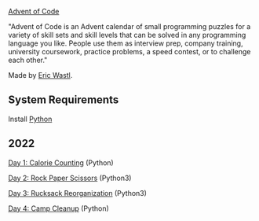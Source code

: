 [Advent of Code](https://adventofcode.com/)

"Advent of Code is an Advent calendar of small programming puzzles for a variety of skill sets and skill levels that can be solved in any programming language you like. People use them as interview prep, company training, university coursework, practice problems, a speed contest, or to challenge each other."

Made by [Eric Wastl](http://was.tl/).

## System Requirements

Install [Python](https://www.python.org/)

## 2022

[Day 1: Calorie Counting](2022/1/README.md) (Python)

[Day 2: Rock Paper Scissors](2022/2/README.md) (Python3)

[Day 3: Rucksack Reorganization](2022/3/README.md) (Python3)

[Day 4: Camp Cleanup](2022/4/README.md) (Python)